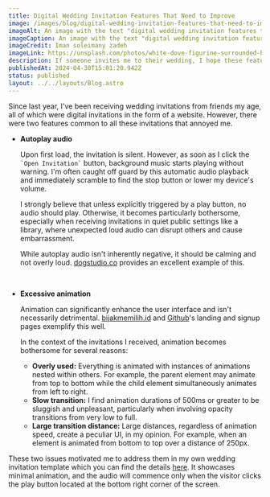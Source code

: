 ```yaml
---
title: Digital Wedding Invitation Features That Need to Improve
image: /images/blog/digital-wedding-invitation-features-that-need-to-improve.webp
imageAlt: An image with the text "digital wedding invitation features that need to improve"
imageCaption: An image with the text "digital wedding invitation features that need to improve"
imageCredit: Iman soleimany zadeh
imageLink: https://unsplash.com/photos/white-dove-figurine-surrounded-by-string-lights-on-table-2mxwz9uFqcY
description: If someone invites me to their wedding, I hope these features are improved in the invitation.
publishedAt: 2024-04-30T15:01:20.942Z
status: published
layout: ../../layouts/Blog.astro
---
```


Since last year, I've been receiving wedding invitations from friends my age, all of which were digital invitations in the form of a website. However, there were two features common to all these invitations that annoyed me.

- <b>Autoplay audio</b>

  Upon first load, the invitation is silent. However, as soon as I click the `` `Open Invitation` `` button, background music starts playing without warning. I'm often caught off guard by this automatic audio playback and immediately scramble to find the stop button or lower my device's volume.

  I strongly believe that unless explicitly triggered by a play button, no audio should play. Otherwise, it becomes particularly bothersome, especially when receiving invitations in quiet public settings like a library, where unexpected loud audio can disrupt others and cause embarrassment.

  While autoplay audio isn't inherently negative, it should be calming and not overly loud. [dogstudio.co](https://dogstudio.co/) provides an excellent example of this.

  <br class="hidden" />

- <b>Excessive animation</b>

  Animation can significantly enhance the user interface and isn't necessarily detrimental. [bijakmemilih.id](https://www.bijakmemilih.id/) and [Github](https://github.com/)'s landing and signup pages exemplify this well.

  In the context of the invitations I received, animation becomes bothersome for several reasons:

  - <b>Overly used:</b> Everything is animated with instances of animations nested within others. For example, the parent element may animate from top to bottom while the child element simultaneously animates from left to right.
  - <b>Slow transition:</b> I find animation durations of 500ms or greater to be sluggish and unpleasant, particularly when involving opacity transitions from very low to full.
  - <b>Large transition distance:</b> Large distances, regardless of animation speed, create a peculiar UI, in my opinion. For example, when an element is animated from bottom to top over a distance of 250px.

These two issues motivated me to address them in my own wedding invitation template which you can find the details [here](/project/folklore-invitation). It showcases minimal animation, and the audio will commence only when the visitor clicks the play button located at the bottom right corner of the screen.
